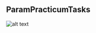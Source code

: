 ## ParamPracticumTasks


![alt text]([http://url/to/img.png](https://drive.google.com/file/d/1qrbepStEStZSjPWWcaoxjlxMlayN6Vcf/view?usp=share_link))
